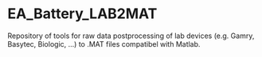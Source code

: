 # EA_Battery_LAB2MAT
Repository of tools for raw data postprocessing of lab devices (e.g. Gamry, Basytec, Biologic, ...) to .MAT files compatibel with Matlab.
